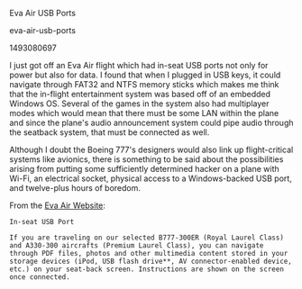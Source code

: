 Eva Air USB Ports

eva-air-usb-ports

1493080697

I just got off an Eva Air flight which had in-seat USB ports not only for power
but also for data.  I found that when I plugged in USB keys, it could navigate
through FAT32 and NTFS memory sticks which makes me think that the in-flight
entertainment system was based off of an embedded Windows OS.  Several of the
games in the system also had multiplayer modes which would mean that there
must be some LAN within the plane and since the plane's audio announcement
system could pipe audio through the seatback system, that must be connected
as well.

Although I doubt the Boeing 777's designers would also link up flight-critical
systems like avionics, there is something to be said about the possibilities
arising from putting some sufficiently determined hacker on a plane
with Wi-Fi, an electrical socket, physical access to a Windows-backed
USB port, and twelve-plus hours of boredom.

From the [Eva Air Website](http://www.evaair.com/en-us/flying-with-eva/inflight-entertainment-service/staying-connected-in-seat-power/):

```text
In-seat USB Port

If you are traveling on our selected B777-300ER (Royal Laurel Class) and A330-300 aircrafts (Premium Laurel Class), you can navigate through PDF files, photos and other multimedia content stored in your storage devices (iPod, USB flash drive**, AV connector-enabled device, etc.) on your seat-back screen. Instructions are shown on the screen once connected.
```
